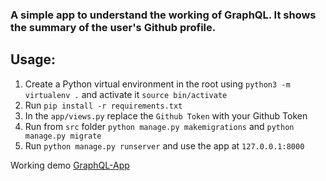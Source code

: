 ### A simple app to understand the working of GraphQL. It shows the summary of the user's Github profile. 



## Usage:

1. Create a Python virtual environment in the root using `python3 -m virtualenv .` and activate it `source bin/activate`
2. Run `pip install -r requirements.txt`
3. In the `app/views.py` replace the `Github Token` with your Github Token
4. Run from `src` folder `python manage.py makemigrations` and `python manage.py migrate`
5. Run `python manage.py runserver` and use the app at `127.0.0.1:8000`

Working demo [GraphQL-App](https://graphql-soumya-ranjan7.herokuapp.com/)


